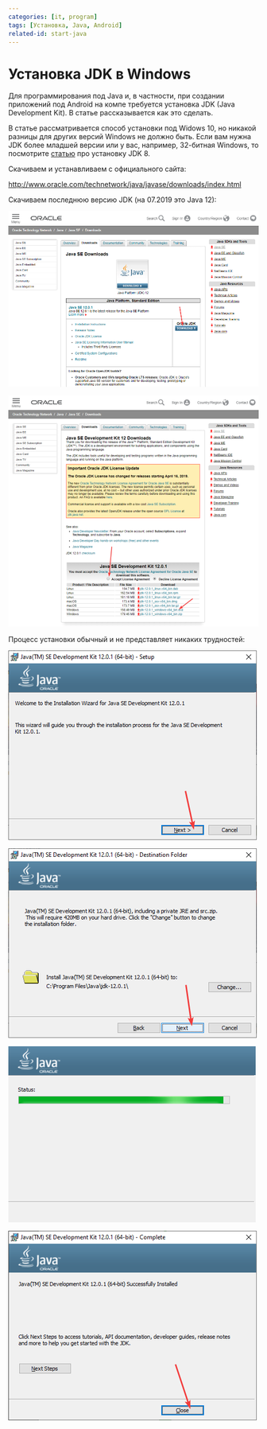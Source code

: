 ```yaml
---
categories: [it, program]
tags: [Установка, Java, Android]
related-id: start-java
---
```


# Установка JDK в Windows

Для программирования под Java и, в частности, при создании приложений под Android на компе требуется установка JDK (Java Development Kit). В статье рассказывается как это сделать.

В статье рассматривается способ установки под Widows 10, но никакой разницы для других версий Windows не должно быть. Если вам нужна JDK более младшей версии или у вас, например, 32-битная Windows, то посмотрите [статью](/blog/2014/install-jdk-on-windows/) про установку JDK 8.

Скачиваем и устанавливаем с официального сайта:

<http://www.oracle.com/technetwork/java/javase/downloads/index.html>

Скачиваем последнюю версию JDK (на 07.2019 это Java 12):

![Выбор JDK](img/download_01.png)

![Соглашение с условиями и скачивание](img/download_02.png)

Процесс установки обычный и не представляет никаких трудностей:

![Установка](img/install_01.png)

![Установка](img/install_02.png)

![Процесс установки](img/install_03.png)

![Окончание установки](img/install_04.png)
